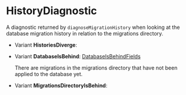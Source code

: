 # HistoryDiagnostic

A diagnostic returned by `diagnoseMigrationHistory` when looking at the
database migration history in relation to the migrations directory.


- Variant __HistoriesDiverge__: <no data>

- Variant __DatabaseIsBehind__: [DatabaseIsBehindFields](../DatabaseIsBehindFields.md)

  There are migrations in the migrations directory that have not been  applied to the database yet.

- Variant __MigrationsDirectoryIsBehind__: <no data>

